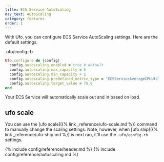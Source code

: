 ```yaml
---
title: ECS Service AutoScaling
nav_text: AutoScaling
category: features
order: 1
---
```


With Ufo, you can configure ECS Service AutoScaling settings. Here are the default settings.

.ufo/config.rb

```ruby
Ufo.configure do |config|
  config.autoscaling.enabled = true # default
  config.autoscaling.max_capacity = 5
  config.autoscaling.min_capacity = 1
  config.autoscaling.predefined_metric_type = "ECSServiceAverageCPUUtilization"
  config.autoscaling.target_value = 75.0
end
```

Your ECS Service will automatically scale out and in based on load.

## ufo scale

You can use the [ufo scale]({% link _reference/ufo-scale.md %}) command to manually change the scaling settings. Note, however, when [ufo ship]({% link _reference/ufo-ship.md %}) is next ran, it'll use the `.ufo/config.rb` settings.

{% include config/reference/header.md %}
{% include config/reference/autoscaling.md %}
